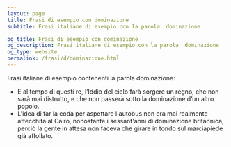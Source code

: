 ```yaml
---
layout: page
title: Frasi di esempio con dominazione 
subtitle: Frasi italiane di esempio con la parola  dominazione

og_title: Frasi di esempio con dominazione 
og_description: Frasi italiane di esempio con la parola  dominazione
og_type: website
permalink: /frasi/d/dominazione.html
---
```


Frasi italiane di esempio contenenti la parola dominazione:


- E al tempo di questi re, l’Iddio del cielo farà sorgere un regno, che non sarà mai distrutto, e che non passerà sotto la dominazione d’un altro popolo.
- L'idea di far la coda per aspettare l'autobus non era mai realmente attecchita al Cairo, nonostante i sessant'anni di dominazione britannica, perciò la gente in attesa non faceva che girare in tondo sul marciapiede già affollato.
